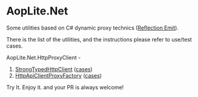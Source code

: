 # AopLite.Net

Some utilities based on C# dynamic proxy technics ([Reflection Emit](https://docs.microsoft.com/dotnet/api/system.reflection.emit.ilgenerator?view=netframework-4.8)).

There is the list of the utilities, and the instructions please refer to use/test cases.
  
AopLite.Net.HttpProxyClient -
1. [StrongTypedHttpClient](https://github.com/A-HSien/AopLite.Net/blob/master/src/AopLite.Net.HttpProxyClient/StrongTypedHttpClient.cs) ([cases](https://github.com/A-HSien/AopLite.Net/blob/master/src/AopLite.Net.HttpApiTesting.Test/StrongTypedHttpClientTest.cs))
1. [HttpApiClientProxyFactory](https://github.com/A-HSien/AopLite.Net/blob/master/src/AopLite.Net.HttpProxyClient/HttpApiClientProxyFactory.cs) ([cases](https://github.com/A-HSien/AopLite.Net/blob/master/src/AopLite.Net.HttpApiTesting.Test/HttpApiClientProxyFactoryTest.cs))


Try It. Enjoy it. and your PR is always welcome!
